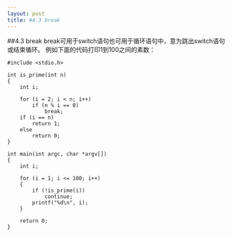 ```yaml
---
layout: post
title: #4.3 break
---
```

##4.3 break
break可用于switch语句也可用于循环语句中，意为跳出switch语句或结束循环。
例如下面的代码打印1到100之间的素数：<br>

	#include <stdio.h>

	int is_prime(int n)
	{
		int i;

		for (i = 2; i < n; i++)
			if (n % i == 0)
				break;
		if (i == n)
			return 1;
		else
			return 0;
	}

	int main(int argc, char *argv[])
	{
		int i;

		for (i = 1; i <= 100; i++) 
		{
			if (!is_prime(i))
				continue;
			printf("%d\n", i);
		}

		return 0;
	}
